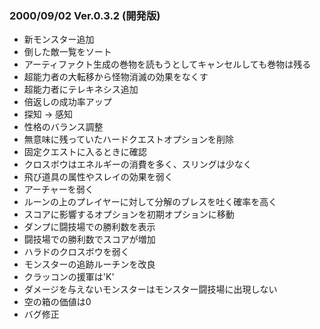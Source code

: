 
### 2000/09/02 Ver.0.3.2 (開発版)

 - 新モンスター追加
 - 倒した敵一覧をソート
 - アーティファクト生成の巻物を読もうとしてキャンセルしても巻物は残る
 - 超能力者の大転移から怪物消滅の効果をなくす
 - 超能力者にテレキネシス追加
 - 倍返しの成功率アップ
 - 探知 → 感知
 - 性格のバランス調整
 - 無意味に残っていたハードクエストオプションを削除
 - 固定クエストに入るときに確認
 - クロスボウはエネルギーの消費を多く、スリングは少なく
 - 飛び道具の属性やスレイの効果を弱く
 - アーチャーを弱く
 - ルーンの上のプレイヤーに対して分解のブレスを吐く確率を高く
 - スコアに影響するオプションを初期オプションに移動
 - ダンプに闘技場での勝利数を表示
 - 闘技場での勝利数でスコアが増加
 - ハラドのクロスボウを弱く
 - モンスターの追跡ルーチンを改良
 - クラッコンの援軍は'K'
 - ダメージを与えないモンスターはモンスター闘技場に出現しない
 - 空の箱の価値は0
 - バグ修正


